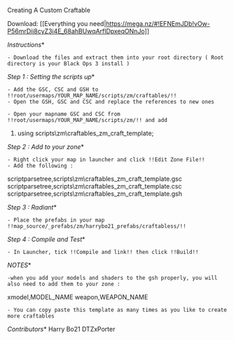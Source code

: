 Creating A Custom Craftable


Download: [[Everything you need|https://mega.nz/#!EFNEmJDb!vOw-P56mrDii8cyZ3i4E_68ahBUwqArflDpxeqONnJo]]

  *Instructions**

    - Download the files and extract them into your root directory ( Root directory is your Black Ops 3 install )

  *Step 1 : Setting the scripts up**

    - Add the GSC, CSC and GSH to !!root/usermaps/YOUR_MAP_NAME/scripts/zm/craftables/!!
    - Open the GSH, GSC and CSC and replace the references to new ones

    - Open your mapname GSC and CSC from !!root/usermaps/YOUR_MAP_NAME/scripts/zm/!! and add 


1. using scripts\zm\craftables\_zm_craft_template;


  *Step 2 : Add to your zone**

    - Right click your map in launcher and click !!Edit Zone File!!
    - Add the following :


scriptparsetree,scripts\zm\craftables\_zm_craft_template.gsc
scriptparsetree,scripts\zm\craftables\_zm_craft_template.csc
scriptparsetree,scripts\zm\craftables\_zm_craft_template.gsh


  *Step 3 : Radiant**

    - Place the prefabs in your map !!map_source/_prefabs/zm/harrybo21_prefabs/craftabless/!!

  *Step 4 : Compile and Test**

    - In Launcher, tick !!Compile and link!! then click !!Build!!

  *NOTES**

    -when you add your models and shaders to the gsh properly, you will also need to add them to your zone :


xmodel,MODEL_NAME
weapon,WEAPON_NAME


    - You can copy paste this template as many times as you like to create more craftables

  *Contributors**
Harry Bo21
DTZxPorter